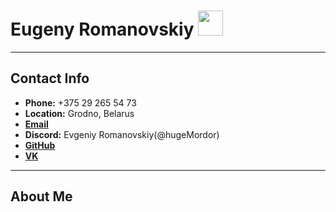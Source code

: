 # Eugeny Romanovskiy <img src="https://avatars.githubusercontent.com/u/72040616?v=4б" width="40" height="40">

-----------------------------------------------
## Contact Info
* **Phone:** +375 29 265 54 73
* **Location:** Grodno, Belarus
* [**Email**](rykedfel@gmail.com)
* **Discord:** Evgeniy Romanovskiy(@hugeMordor)
* [**GitHub**](https://github.com/hugeMordor)
* [**VK**](https://vk.com/e.romanovsky2000)
-----------------------------------------------
## About Me
